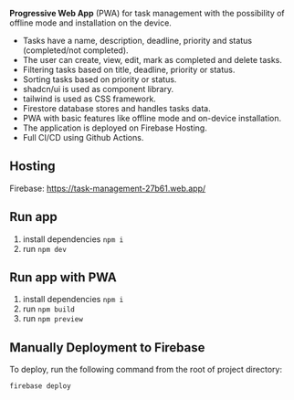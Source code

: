 **Progressive Web App** (PWA) for task management with the possibility of offline mode and installation on the device.

-   Tasks have a name, description, deadline, priority and status (completed/not completed).
-   The user can create, view, edit, mark as completed and delete tasks.
-   Filtering tasks based on title, deadline, priority or status.
-   Sorting tasks based on priority or status.
-   shadcn/ui is used as component library.
-   tailwind is used as CSS framework.
-   Firestore database stores and handles tasks data.
-   PWA with basic features like offline mode and on-device installation.
-   The application is deployed on Firebase Hosting.
-   Full CI/CD using Github Actions.

## Hosting

Firebase: https://task-management-27b61.web.app/

## Run app

1. install dependencies `npm i`
2. run `npm dev`

## Run app with PWA

1. install dependencies `npm i`
2. run `npm build`
3. run `npm preview`

## Manually Deployment to Firebase

To deploy, run the following command from the root of project directory:

```
firebase deploy
```
